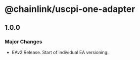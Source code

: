 # @chainlink/uscpi-one-adapter

## 1.0.0

### Major Changes

- EAv2 Release. Start of individual EA versioning.
